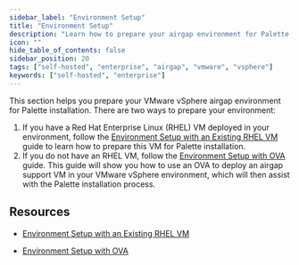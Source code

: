 ```yaml
---
sidebar_label: "Environment Setup"
title: "Environment Setup"
description: "Learn how to prepare your airgap environment for Palette installation."
icon: ""
hide_table_of_contents: false
sidebar_position: 20
tags: ["self-hosted", "enterprise", "airgap", "vmware", "vsphere"]
keywords: ["self-hosted", "enterprise"]
---
```


This section helps you prepare your VMware vSphere airgap environment for Palette installation. There are two ways to
prepare your environment:

1. If you have a Red Hat Enterprise Linux (RHEL) VM deployed in your environment, follow the
   [Environment Setup with an Existing RHEL VM](./env-setup-vm.md) guide to learn how to prepare this VM for Palette
   installation.
2. If you do not have an RHEL VM, follow the [Environment Setup with OVA](./vmware-vsphere-airgap-instructions.md)
   guide. This guide will show you how to use an OVA to deploy an airgap support VM in your VMware vSphere environment,
   which will then assist with the Palette installation process.

## Resources

- [Environment Setup with an Existing RHEL VM](./env-setup-vm.md)

- [Environment Setup with OVA](./vmware-vsphere-airgap-instructions.md)
